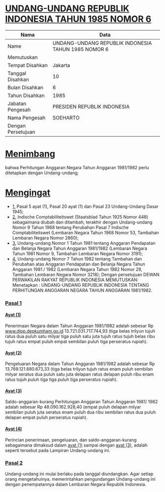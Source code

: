 # [UNDANG-UNDANG REPUBLIK INDONESIA TAHUN 1985 NOMOR 6](http://example.org/legal/document/uu/1985/6)

| Nama | Data |
| ------ | ----- |
|Name|UNDANG-UNDANG REPUBLIK INDONESIA TAHUN 1985 NOMOR 6|
|Memutuskan||
|Tempat Disahkan|Jakarta|
|Tanggal Disahkan|10|
|Bulan Disahkan|6|
|Tahun Disahkan|1985|
|Jabatan Pengesah|PRESIDEN REPUBLIK INDONESIA|
|Nama Pengesah|SOEHARTO|
|Dengan Persetujuan||
# [Menimbang](http://example.org/legal/document/uu/1985/6/menimbang)
bahwa Perhitungan Anggaran Negara Tahun Anggaran 1981/1982 perlu ditetapkan dengan Undang-undang;
# [Mengingat](http://example.org/legal/document/uu/1985/6/mengingat)

* [1.](http://example.org/legal/document/uu/1985/6/mengingat/point/0001) Pasal 5 ayat (1), Pasal 20 ayat (1) dan Pasal 23 Undang-Undang Dasar 1945;
* [2.](http://example.org/legal/document/uu/1985/6/mengingat/point/0002) Indische Comptabiliteitswet (Staatsblad Tahun 1925 Nomor 448) sebagaimana diubah dan ditambah, terakhir dengan Undang-undang Nomor 9 Tahun 1968 tentang Perubahan Pasal 7 Indische Comptabiliteitswet (Lembaran Negara Tahun 1968 Nomor 53, Tambahan Lembaran Negara Nomor 2860);
* [3.](http://example.org/legal/document/uu/1985/6/mengingat/point/0003) Undang-undang Nomor 1 Tahun 1981 tentang Anggaran Pendapatan dan Belanja Negara Tahun Anggaran 1981/1982 (Lembaran Negara Tahun 1981 Nomor 9, Tambahan Lembaran Negara Nomor 3191);
* [4.](http://example.org/legal/document/uu/1985/6/mengingat/point/0004) Undang-undang Nomor 7 Tahun 1982 tentang Tambahan dan Perubahan atas Anggaran Pendapatan dan Belanja Negara Tahun Anggaran 1981 / 1982 (Lembaran Negara Tahun 1982 Nomor 29, Tambahan Lembaran Negara Nomor 3218); Dengan persetujuan DEWAN PERWAKILAN RAKYAT REPUBLIK INDONESIA MEMUTUSKAN: Menetapkan : UNDANG-UNDANG REPUBLIK INDONESIA TENTANG PERHITUNGAN ANGGARAN NEGARA TAHUN ANGGARAN 1981/1982.

### [Pasal 1](http://example.org/legal/document/uu/1985/6/pasal/0001)

#### [Ayat (1)](http://example.org/legal/document/uu/1985/6/pasal/0001/version/19850610/ayat/0001)
Penerimaan Negara dalam Tahun Anggaran 1981/1982 adalah sebesar Rp www.djpp.depkumham.go.id 13.721.031.717.744,93 (tiga belas trilyun tujuh ratus dua puluh satu milyar tiga puluh satu juta tujuh ratus tujuh belas ribu tujuh ratus empat puluh empat sembilan puluh tiga perseratus rupiah).

#### [Ayat (2)](http://example.org/legal/document/uu/1985/6/pasal/0001/version/19850610/ayat/0002)
Pengeluaran Negara dalam Tahun Anggaran 1981/1982 adalah sebesar Rp 13.769.121.880.673,33 (tiga belas trilyun tujuh ratus enam puluh sembilan milyar seratus dua puluh satu juta delapan ratus delapan puluh ribu enam ratus tujuh puluh tiga tiga puluh tiga perseratus rupiah).

#### [Ayat (3)](http://example.org/legal/document/uu/1985/6/pasal/0001/version/19850610/ayat/0003)
Saldo-anggaran-kurang Perhitungan Anggaran Tahun Anggaran 1981/ 1982 adalah sebesar Rp 48.090.162.928,40 (empat puluh delapan milyar sembilan puluh juta seratus enam puluh dua ribu sembilan ratus dua puluh delapan empat puluh perseratus rupiah).

#### [Ayat (4)](http://example.org/legal/document/uu/1985/6/pasal/0001/version/19850610/ayat/0004)
Perincian penerimaan, pengeluaran, dan saldo-anggaran-kurang sebagaimana dimaksud dalam [ayat (1)](http://example.org/legal/document/uu/1985/6/pasal/0001/version/19850610/ayat/0001) sampai dengan [ayat (3)](http://example.org/legal/document/uu/1985/6/pasal/0001/version/19850610/ayat/0003), adalah seperti tersebut pada Lampiran Undang-undang ini.


### [Pasal 2](http://example.org/legal/document/uu/1985/6/pasal/0002)
Undang-undang ini mulai berlaku pada tanggal diundangkan. Agar setiap orang mengetahuinya, memerintahkan pengundangan Undang-undang ini dengan penempatannya dalam Lembaran Negara Republik Indonesia.
